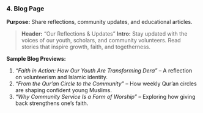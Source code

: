 ### 4. **Blog Page**

**Purpose:** Share reflections, community updates, and educational articles.

> **Header:** “Our Reflections & Updates”
> **Intro:**
> Stay updated with the voices of our youth, scholars, and community volunteers. Read stories that inspire growth, faith, and togetherness.

**Sample Blog Previews:**

1. *“Faith in Action: How Our Youth Are Transforming Dera”*
   – A reflection on volunteerism and Islamic identity.
2. *“From the Qur’an Circle to the Community”*
   – How weekly Qur’an circles are shaping confident young Muslims.
3. *“Why Community Service Is a Form of Worship”*
   – Exploring how giving back strengthens one’s faith.